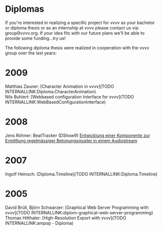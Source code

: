 # Diplomas
If you're interested in realizing a specific project for vvvv as your bachelor or diploma thesis or as an internship at vvvv please contact us via: groupӘvvvv.org. If your idea fits with our future plans we'll be able to provide some funding...try us!  

The following diploma thesis were realized in cooperation with the vvvv group over the last years:  

# 2009
Matthias Zauner: [Character Animation in vvvv](TODO INTERNALLINK:Diploma.CharacterAnimation)  
Nils Buhlert: [Webbased configuration Interface for vvvv](TODO INTERNALLINK:WebBasedConfigurationInterface)  

# 2008
Jens Röhner: <span class="node">BeatTracker (DShow9)</span> <a href="http://people.f4.htw-berlin.de/people/tj/da/roehner.htm" class="extURL" target="_blank">Entwicklung einer Komponente zur Ermittlung regelmässiger Betonungsmuster in einem Audiostream</a>  

# 2007
Ingolf Heinsch: [Diploma.Timeline](TODO INTERNALLINK:Diploma.Timeline)  

# 2005
David Brüll, Björn Schwarzer: [Graphical Web Server Programming with vvvv](TODO INTERNALLINK:diplom-graphical-web-server-programming)  
Thomas Hitthaler: [High-Resolution Export with vvvv](TODO INTERNALLINK:ampop - Diploma)  
